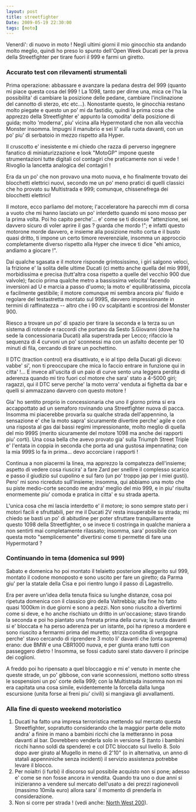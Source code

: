 ```yaml
---
layout: post
title: streetfighter
Date: 2009-05-19 22:30:00
tags: [moto]
---
```

 


Venerdi': di nuovo in moto ! Negli ultimi giorni il mio ginocchio sta andando molto meglio, quindi ho preso lo spunto dell'Open Week Ducati per la prova della Streetfighter per tirare fuori il 999 e farmi un giretto.

### Accurato test con rilevamenti strumentali

Prima operazione: abbassare e avanzare la pedana destra del 999 (quanto mi piace questa cosa del 999 ! La 1098, tanto per dirne una, mica ce l'ha la possibilita' di cambiare la posizione delle pedane, cambiare l'inclinazione del cannotto di sterzo, etc etc...). Nonostante questo, le ginocchia restano molto piegate e questo un po' mi da fastidio, quindi la prima cosa che apprezzo della Streetfighter e' appunto la comodita' della posizione di guida; molto 'moderna', piu' vicina alla Hypermotard che non alla vecchia Monster insomma. Impugni il manubrio e sei li' sulla ruota davanti, con un po' piu' di serbatoio in mezzo rispetto alla Hyper.

Il cruscotto e' inesistente e mi chiedo che razza di perverso ingegnere fanatico di miniaturizzazione e look "MotoGP" impone queste strumentazioni tutte digitali col contagiri che praticamente non si vede ! Rivoglio la lancetta analogica del contagiri !

Era da un po' che non provavo una moto nuova, e ho finalmente trovato dei blocchetti elettrici nuovi, secondo me un po' meno pratici di quelli classici che ho provato su Multistrada e 999; comunque, chissenefrega dei blocchetti elettrici!

Il motore, ecco parliamo del motore; l'acceleratore ha parecchi mm di corsa a vuoto che mi hanno lasciato un po' interdetto quando mi sono mosso per la prima volta. Poi ho capito perche'... e' come se ti dicesse "attenzione, sei davvero sicuro di voler aprire il gas ? guarda che mordo !"; e infatti questo motorone morde davvero, e insieme alla posizione molto corta e il busto quasi dritto, ti impone un certo timore reverenziale, insomma un approccio completamente diverso rispetto alla Hyper che invece ti dice "ehi amico, andiamo a giocare !".

Dai qualche sgasata e il motore risponde grintosissimo, i giri salgono veloci, la frizione e' la solita delle ultime Ducati (ci metto anche quella del mio 999), morbidissima e precisa (tutt'altra cosa rispetto a quelle del vecchio 900 due valvole); faccio prima qualche metro a bassissima velocita' facendo inversioni ad U e marcia a passo d'uomo; la moto e' equilibratissima, piccola e facilmente gestibile; il motore comunque mi sembra ancora piu' fluido e regolare del testastretta montato sul 999S, davvero impressionante in termini di raffinatezza -- altro che i 90 cv scalpitanti e scontrosi del Monster 900.

Riesco a trovare un po' di spazio per tirare la seconda e la terza su un sistema di rotonde e raccordi che portano da Sesto S.Giovanni (dove ha sede la concessionaria Ducati) alla superstrada per Lecco; rifaccio la sequenza di 4 curvoni un po' sconnessi ma con un asfalto decente per 10 minuti di fila, cercando di tirare un pochettino.

Il DTC (traction control) era disattivato, e io al tipo della Ducati gli dicevo: vabbe' si', non ti preoccupare che mica lo faccio entrare in funzione qui in citta' !... E invece all'uscita di un paio di curve sento una leggera perdita di aderenza quando mi tiro fuori col motore che sara' stato a 4-5000 giri; ragazzi, qui il DTC serve perche' la moto verra' venduta ai fighetta da bar e quelli si ammazzano davvero con questo motore !

Gia' ho sentito proprio in concessionaria che uno il giorno prima si era accappottato ad un semaforo rovinando una Streetfighter nuova di pacca. Insomma mi piacerebbe provarla su qualche strada dell'appennino, la sensazione e' che la moto sapra' sicuramente divertire perche' agile e con una risposta al gas dai bassi regimi impressionante, molto meglio di quella del mio 999S (merito sicuramente del motore 1098 ma anche dei rapporti piu' corti). Una cosa bella che avevo provato gia' sulla Triumph Street Triple e' l'entata in coppia in seconda che porta ad una gustosa impennatina; con la mia 999S lo fa in prima... devo accorciare i rapporti !

Continua a non piacermi la linea, ma apprezzo la compatezza dell'insieme; aspetto di vedere cosa riuscira' a fare Zard per snellire il complesso scarico e passo il giudizio sul cupolino e sul faro (un po' troppo jap per i miei gusti). Pero' mi sono ricreduto sull'insieme; insomma, qui abbiamo una moto che su piste medio-corte secondo me andra' meglio del mio 999, e in piu' risulta enormemente piu' comoda e pratica in citta' e su strada aperta.

L'unica cosa che mi lascia interdetto e' il motore; io sono sempre stato per i motori facili e sfruttabili, per me il Ducati 2V resta insuperabile su strada; mi chiedo se basti un po' di abitudine per poter sfruttare tranquillamente questo 1098 della Streetfighter, o se invece ti costringa in qualche maniera a non sentirti mai completamente rilassato; insomma, sara' possibile con questa moto "semplicemente" divertirsi come ti permette di fare una Hypermotard ?

### Continuando in tema (domenica sul 999)

Sabato e domenica ho poi montato il telaietto posteriore alleggerito sul 999, montato il codone monoposto e sono uscito per fare un giretto; da Parma giu' per la statale della Cisa e poi rientro lungo il passo di Lagastrello.

Era per avere un'idea della tenuta fisica su lunghe distanze, cosa poi ripetuta domenica con il classico giro della Valtrebbia; alla fine ho fatto quasi 1000km in due giorni e sono a pezzi. Non sono riuscito a divertirmi come si deve, e ho anche rischiato un dritto in un'occasione; stavo tirando la seconda e poi ho piantato una frenata prima della curva; la ruota davanti si e' bloccata e ha perso aderenza per un istante, poi ha ripreso a mordere e sono riuscito a fermarmi prima del muretto; strizza condita di vergogna perche' stavo cercando di riprendere 3 moto li' davanti che (onta suprema) erano: due BMW e una CBR1000 nuova, e per giunta erano tutti con passeggero dietro ! Insomma, se fossi caduto sarei stato davvero il principe dei coglioni.

A freddo poi ho ripensato a quel bloccaggio e mi e' venuto in mente che queste strade, un po' gibbose, con varie sconnessioni, mettono sotto stress le sospensioni un po' corte della 999; con la Multistrada insomma non mi era capitata una cosa simile, evidentemente la forcella dalla lunga escursione (unita forse ai freni piu' civili) si mangiava gli avvallamenti.


### Alla fine di questo weekend motoristico


1. Ducati ha fatto una impresa terroristica mettendo sul mercato questa Streetfighter, sopratutto considerando che la maggior parte delle moto andra' a finire in mano a bambini ricchi che la metteranno in posa davanti al bar. Dovrebbero venderla solo in versione S (tanto i bambini ricchi hanno soldi da spendere) e col DTC bloccato sul livello 8. Solo dopo aver girato al Mugello in meno di 2'10" (o in alternativa, un anno di statali appenniniche senza incidenti) il servizio assistenza potrebbe levare il blocco.
2. Per noialtri (i furbi) il discorso sul possibile acquisto non si pone; adesso e' come se non fosse ancora in vendita. Quando tra uno o due anni si inizieranno a vendere sul mercato dell'usato a dei prezzi ragionevoli (massimo 10mila euro) allora sara' il momento di prenderla in considerazione.
3. Non si corre per strada ! (vedi anche: [North West 200](http://www.youtube.com/watch?v=F8gTof3lj_o)).
